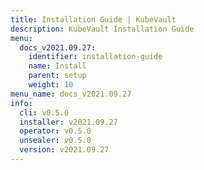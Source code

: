 ```yaml
---
title: Installation Guide | KubeVault
description: KubeVault Installation Guide
menu:
  docs_v2021.09.27:
    identifier: installation-guide
    name: Install
    parent: setup
    weight: 10
menu_name: docs_v2021.09.27
info:
  cli: v0.5.0
  installer: v2021.09.27
  operator: v0.5.0
  unsealer: v0.5.0
  version: v2021.09.27
---
```


